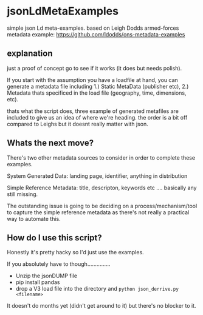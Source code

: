 # jsonLdMetaExamples

simple json Ld meta-examples. based on Leigh Dodds armed-forces metadata example:
https://github.com/ldodds/ons-metadata-examples

## explanation

just a proof of concept go to see if it works (it does but needs polish).

If you start with the assumption you have a loadfile at hand, you can generate a metadata file including 1.) Static MetaData (publisher etc), 2.) Metadata thats specificed in the load file (geography, time, dimensions, etc).

thats what the script does, three example of generated metafiles are included to give us an idea of where we're heading. the order is a bit off compared to Leighs but it doesnt really matter with json.


## Whats the next move?

There's two other metadata sources to consider in order to complete these examples.

System Generated Data: landing page, identifier, anything in distribution

Simple Reference Metadata: title, descripton, keywords etc .... basically any still missing.

The outstanding issue is going to be deciding on a process/mechanism/tool to capture the simple reference metadata as there's not really a practical way to automate this.


## How do I use this script?

Honestly it's pretty hacky so I'd just use the examples. 

If you absolutely have to though...............

* Unzip the jsonDUMP file
* pip install pandas
* drop a V3 load file into the directory and ```python json_derrive.py <filename>```

It doesn't do months yet (didn't get around to it) but there's no blocker to it.
